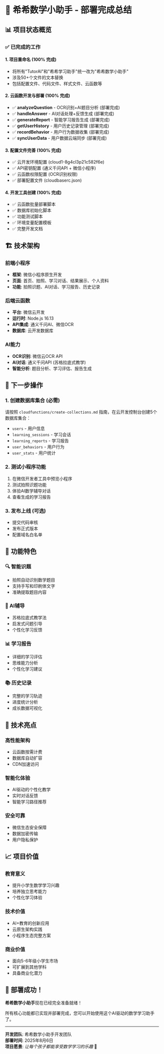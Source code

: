 # 🎉 希希数学小助手 - 部署完成总结

## 📊 项目状态概览

### ✅ 已完成的工作

#### 1. **项目重命名** (100% 完成)
- 将所有"TutorAI"和"希希学习助手"统一改为"希希数学小助手"
- 涉及50+个文件的文本替换
- 包括配置文件、代码文件、样式文件、云函数等

#### 2. **云函数开发与部署** (100% 完成)
- ✅ **analyzeQuestion** - OCR识别+AI题目分析 (部署完成)
- ✅ **handleAnswer** - AI对话处理+反馈生成 (部署完成)
- ✅ **generateReport** - 智能学习报告生成 (部署完成)
- ✅ **getUserHistory** - 用户历史记录管理 (部署完成)
- ✅ **recordBehavior** - 用户行为数据收集 (部署完成)
- ✅ **syncUserData** - 用户数据云端同步 (部署完成)

#### 3. **配置文件完善** (100% 完成)
- ✅ 云开发环境配置 (cloud1-8g4cl3p21c582f6e)
- ✅ API密钥配置 (通义千问API + 微信小程序)
- ✅ 云函数权限配置 (OCR识别权限)
- ✅ 部署配置文件 (cloudbaserc.json)

#### 4. **开发工具创建** (100% 完成)
- ✅ 云函数批量部署脚本
- ✅ 数据库初始化脚本
- ✅ 功能测试脚本
- ✅ 环境变量配置模板
- ✅ 完整开发文档

## 🏗️ 技术架构

### 前端小程序
- **框架**: 微信小程序原生开发
- **页面**: 首页、拍照、学习对话、结果展示、个人资料
- **功能**: 拍照识题、AI对话、学习报告、历史记录

### 后端云函数
- **平台**: 微信云开发
- **运行时**: Node.js 16.13
- **API集成**: 通义千问AI、微信OCR
- **数据库**: 云开发数据库

### AI能力
- **OCR识别**: 微信云OCR API
- **AI对话**: 通义千问API (苏格拉底式教学)
- **智能分析**: 题目分析、学习评估、报告生成

## 🎯 下一步操作

### 1. 创建数据库集合 (必需)
请按照 `cloudfunctions/create-collections.md` 指南，在云开发控制台创建5个数据库集合：
- `users` - 用户信息
- `learning_sessions` - 学习会话
- `learning_reports` - 学习报告
- `user_behaviors` - 用户行为
- `user_stats` - 用户统计

### 2. 测试小程序功能
1. 在微信开发者工具中预览小程序
2. 测试拍照识题功能
3. 体验AI数学辅导对话
4. 查看生成的学习报告

### 3. 发布上线 (可选)
- 提交代码审核
- 发布正式版本
- 配置域名白名单

## 📱 功能特色

### 🔍 智能识题
- 拍照自动识别数学题目
- 支持手写和印刷体文字
- 准确提取题目内容

### 🤖 AI辅导
- 苏格拉底式教学法
- 启发式问题引导
- 个性化学习反馈

### 📊 学习报告
- 详细的学习评估
- 思维能力分析
- 个性化学习建议

### 📚 历史记录
- 完整的学习轨迹
- 进度统计分析
- 成长数据可视化

## 🔧 技术亮点

### 高性能架构
- 云函数按需计费
- 数据库自动扩容
- CDN加速访问

### 智能化体验
- AI驱动的个性化教学
- 实时对话反馈
- 智能学习路径推荐

### 安全可靠
- 微信生态安全保障
- 数据加密传输
- 用户隐私保护

## 📈 项目价值

### 教育意义
- 提升小学生数学学习兴趣
- 培养独立思考能力
- 个性化学习体验

### 技术价值
- AI+教育的创新应用
- 云原生架构实践
- 小程序生态完整方案

### 商业价值
- 面向5-6年级小学生市场
- 可扩展到其他学科
- 具备商业化潜力

## 🎊 部署成功！

**希希数学小助手**现在已经完全准备就绪！

所有核心功能都已实现并部署完成，您可以开始使用这个AI驱动的数学学习助手了。

---

**开发团队**: 希希数学小助手开发团队  
**部署时间**: 2025年8月6日  
**项目愿景**: *让每个孩子都能享受数学学习的乐趣* 🌟
